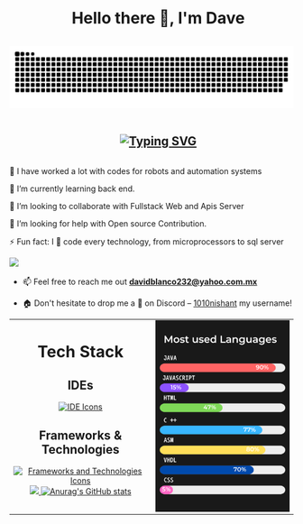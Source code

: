

<!--h1 without bottom border-->
<div id="user-content-toc">
  <ul align="center">
    <summary><h1 style="display: inline-block">Hello there 👋, I'm Dave</h1></summary>
  </ul>
</div>


<!--- snake -->
<div align="center">
  <img  src="https://github.com/1999AZZAR/1999AZZAR/blob/readme/resources/img/grid-snake.svg"
       alt="snake" /></a>
</div>

<!--h2 without bottom border-->
<div id="user-content-toc">
  <ul align="center">
    <summary><h2 style="display: inline-block"><a href="<a href="https://git.io/typing-svg"><img src="https://readme-typing-svg.demolab.com?font=Fira+Code&weight=700&size=29&pause=100&color=3658F7&center=true&random=false&width=435&lines=Always+looking+for;new+Horizons" alt="Typing SVG" /></a></a>
  </ul>
</div>

<!--Intro start-->


🔭 I have worked a lot with codes for robots and automation systems

🌱 I’m currently learning back end.

👯 I’m looking to collaborate with Fullstack Web and Apis Server

🤔 I’m looking for help with Open source Contribution.

⚡ Fun fact: I 💖 code every technology, from microprocessors to sql server


<!--horizontal divider(gradiant)-->
<img src="https://user-images.githubusercontent.com/73097560/115834477-dbab4500-a447-11eb-908a-139a6edaec5c.gif">


- 📫 Feel free to reach me out **davidblanco232@yahoo.com.mx**

- 🏠 Don't hesitate to drop me a **👋** on Discord –  [1010nishant](https://discordapp.com/users/957722095381540874) my username!
<!--Intro end-->



<!--- stats & Trophy (start) -->
<p align="center">
  <!--- stats (start) -->
  <table align="center">
    <tr border="none">
      <td width="50%" align="center" valign="top">
        <h1>Tech Stack</h1>
        <h2>IDEs</h2>
        <!-- Escudos -->
        <a href="https://skillicons.dev">
          <img src="https://skillicons.dev/icons?i=eclipse,vscode,idea,arduino" alt="IDE Icons" /><br>
        </a>
        <h2>Frameworks & Technologies</h2>
        <a href="https://skillicons.dev">
          <img src="https://skillicons.dev/icons?i=spring,maven,aws,hibernate" alt="Frameworks and Technologies Icons" /><br>
           <img src="https://skillicons.dev/icons?i=git,mysql,sqlite,raspberrypi,matlab,blender"
        </a>
        <!-- Estadísticas de GitHub -->
        <a href="https://github.com/davidblanco333/github-readme-stats">
          <img src="https://github-readme-stats.vercel.app/api?username=davidblanco333&show_icons=true&theme=radical" alt="Anurag's GitHub stats" />
        </a>
      </td>
      <td width="50%" align="center" valign="top">
        <!-- Imagen adicional -->
        <img align="center" src="https://github.com/davidblanco333/davidblanco333/blob/main/JAVA.png" alt="Java Logo" />
       

  </table>
  <!--- stats (end) -->
</p>



